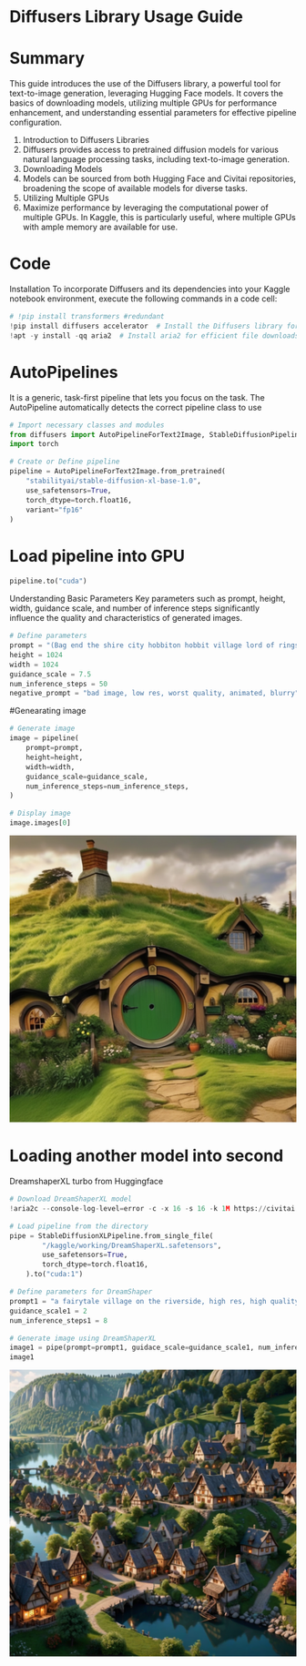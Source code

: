 # Diffusers Library Usage Guide

# Summary
This guide introduces the use of the Diffusers library, a powerful tool for text-to-image generation, leveraging Hugging Face models. It covers the basics of downloading models, utilizing multiple GPUs for performance enhancement, and understanding essential parameters for effective pipeline configuration.

1. Introduction to Diffusers Libraries
2. Diffusers provides access to pretrained diffusion models for various natural language processing tasks, including text-to-image generation.
3. Downloading Models
4. Models can be sourced from both Hugging Face and Civitai repositories, broadening the scope of available models for diverse tasks.
5. Utilizing Multiple GPUs
6. Maximize performance by leveraging the computational power of multiple GPUs. In Kaggle, this is particularly useful, where multiple GPUs with ample memory are available for use.

# Code
Installation
To incorporate Diffusers and its dependencies into your Kaggle notebook environment, execute the following commands in a code cell:

```python
# !pip install transformers #redundant
!pip install diffusers accelerator  # Install the Diffusers library for pretrained diffusion models 
!apt -y install -qq aria2  # Install aria2 for efficient file downloads
```

# AutoPipelines 
It is a generic, task-first pipeline that lets you focus on the task. The AutoPipeline automatically detects the correct pipeline class to use

```python
# Import necessary classes and modules
from diffusers import AutoPipelineForText2Image, StableDiffusionPipeline
import torch
```

```python
# Create or Define pipeline
pipeline = AutoPipelineForText2Image.from_pretrained(
    "stabilityai/stable-diffusion-xl-base-1.0",
    use_safetensors=True,
    torch_dtype=torch.float16,
    variant="fp16"
)
```
# Load pipeline into GPU
```python
pipeline.to("cuda")
```

Understanding Basic Parameters
Key parameters such as prompt, height, width, guidance scale, and number of inference steps significantly influence the quality and characteristics of generated images.
```python
# Define parameters
prompt = "(Bag end the shire city hobbiton hobbit village lord of rings movie  Peter Jackson movie beautiful nature landscape high quality, realistic"
height = 1024
width = 1024
guidance_scale = 7.5
num_inference_steps = 50
negative_prompt = "bad image, low res, worst quality, animated, blurry"
```
#Genearating image
```python
# Generate image
image = pipeline(
    prompt=prompt,
    height=height,
    width=width,
    guidance_scale=guidance_scale,
    num_inference_steps=num_inference_steps,
)
```
```python
# Display image
image.images[0]
```
![Alt text](SDXL_img.png)
# Loading another model into second
DreamshaperXL turbo from Huggingface 
```python
# Download DreamShaperXL model
!aria2c --console-log-level=error -c -x 16 -s 16 -k 1M https://civitai.com/api/download/models/333449 -d /kaggle/working -o DreamShaperXL.safetensors
```
```python
# Load pipeline from the directory
pipe = StableDiffusionXLPipeline.from_single_file(
        "/kaggle/working/DreamShaperXL.safetensors",
        use_safetensors=True,
        torch_dtype=torch.float16,
    ).to("cuda:1")
```
```python
# Define parameters for DreamShaper
prompt1 = "a fairytale village on the riverside, high res, high quality, realistic, 8K, UHD,landscape"
guidance_scale1 = 2
num_inference_steps1 = 8
```
```python
# Generate image using DreamShaperXL
image1 = pipe(prompt=prompt1, guidace_scale=guidance_scale1, num_inference_steps=num_inference_steps1).images[0]
image1
```
![Alt text](DreamShaper.png)
